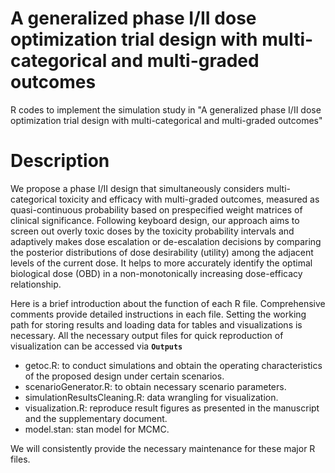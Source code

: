 # A generalized phase I/II dose optimization trial design with multi-categorical and multi-graded outcomes
R codes to implement the simulation study in "A generalized phase I/II dose optimization trial design with multi-categorical and multi-graded outcomes"

# Description
We propose a phase I/II design that simultaneously considers multi-categorical toxicity and efficacy with multi-graded outcomes, measured as quasi-continuous probability based on prespecified weight matrices of clinical significance. Following keyboard design, our approach aims to screen out overly toxic doses by the toxicity probability intervals and adaptively makes dose escalation or de-escalation decisions by comparing the posterior distributions of dose desirability (utility) among the adjacent levels of the current dose. It helps to more accurately identify the optimal biological dose (OBD) in a non-monotonically increasing dose-efficacy relationship.

Here is a brief introduction about the function of each R file. Comprehensive comments provide detailed instructions in each file. Setting the working path for storing results and loading data for tables and visualizations is necessary. All the necessary output files for quick reproduction of visualization can be accessed via **`Outputs`**

* getoc.R: to conduct simulations and obtain the operating characteristics of the proposed design under certain scenarios.
* scenarioGenerator.R: to obtain necessary scenario parameters.
* simulationResultsCleaning.R: data wrangling for visualization.
* visualization.R: reproduce result figures as presented in the manuscript and the supplementary document.
* model.stan: stan model for MCMC.

We will consistently provide the necessary maintenance for these major R files.
